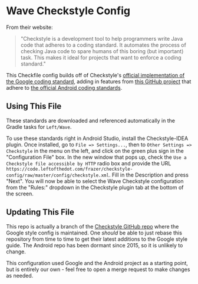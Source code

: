 # Wave Checkstyle Config

From their website:

>"Checkstyle is a development tool to help programmers write Java code that adheres to a coding standard. It automates the process of checking Java code to spare humans of this boring (but important) task. This makes it ideal for projects that want to enforce a coding standard."

This Checkfile config builds off of Checkstyle's [official implementation of the Google coding standard](http://checkstyle.sourceforge.net/google_style.html), adding in features from [this GitHub project](https://github.com/hypest/checkstyle-android) that adhere to [the official Android coding standards](https://source.android.com/source/code-style.html).

## Using This File

These standards are downloaded and referenced automatically in the Gradle tasks for `Left/Wave`.

To use these standards right in Android Studio, install the Checkstyle-IDEA plugin. Once installed, go to `File => Settings...`, then to `Other Settings => Checkstyle` in the menu on the left, and click on the green plus sign in the "Configuration File" box. In the new window that pops up, check the `Use a Checkstyle file accessible by HTTP` radio box and provide the URL `https://code.leftofthedot.com/frazer/checkstyle-config/raw/master/config/checkstyle.xml`. Fill in the Description and press "Next". You will now be able to select the Wave Checkstyle configuration from the "Rules:" dropdown in the Checkstyle plugin tab at the bottom of the screen.

## Updating This File

This repo is actually a branch of the [Checkstyle GitHub repo](https://github.com/checkstyle/checkstyle/) where the Google style config is maintained. One _should_ be able to just rebase this repository from time to time to get their latest additions to the Google style guide. The Android repo has been dormant since 2015, so it is unlikely to change. 

This configuration used Google and the Android project as a starting point, but is entirely our own - feel free to open a merge request to make changes as needed.
